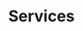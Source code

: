 ---
title: Services
directory: services
level: ../
description: <h1>How we work</h1><p>Our stuff are experts in process. We complement your existing team and help you get from idea to execution, faster.</p>
template: services.ejs
---